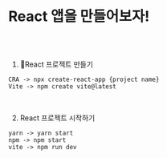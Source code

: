 # React 앱을 만들어보자!

<br /><br />

1. React 프로젝트 만들기
```
CRA -> npx create-react-app {project name}
Vite -> npm create vite@latest
```

<br />

2. React 프로젝트 시작하기
```
yarn -> yarn start
npm -> npm start
vite -> npm run dev
```
